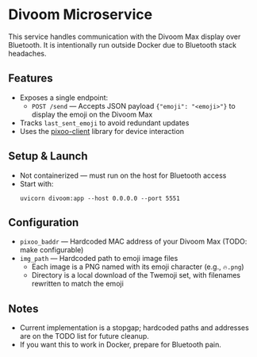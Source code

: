 # Divoom Microservice

This service handles communication with the Divoom Max display over Bluetooth. It is intentionally run outside Docker due to Bluetooth stack headaches.

## Features

- Exposes a single endpoint:  
  - `POST /send` — Accepts JSON payload `{"emoji": "<emoji>"}` to display the emoji on the Divoom Max
- Tracks `last_sent_emoji` to avoid redundant updates
- Uses the [pixoo-client](https://github.com/virtualabs/pixoo-client) library for device interaction

## Setup & Launch

- Not containerized — must run on the host for Bluetooth access
- Start with:
  ```
  uvicorn divoom:app --host 0.0.0.0 --port 5551
  ```

## Configuration

- `pixoo_baddr` — Hardcoded MAC address of your Divoom Max (TODO: make configurable)
- `img_path` — Hardcoded path to emoji image files  
  - Each image is a PNG named with its emoji character (e.g., `🔥.png`)
  - Directory is a local download of the Twemoji set, with filenames rewritten to match the emoji

## Notes

- Current implementation is a stopgap; hardcoded paths and addresses are on the TODO list for future cleanup.
- If you want this to work in Docker, prepare for Bluetooth pain.